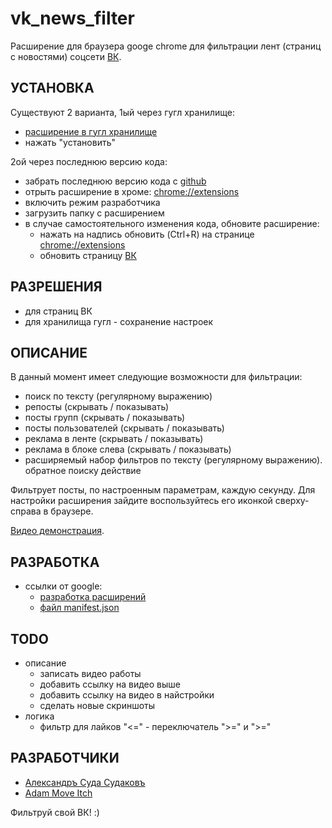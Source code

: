 vk_news_filter
=======

Расширение для браузера googe chrome для фильтрации лент (страниц с новостями) соцсети [ВК](https://vk.com).

УСТАНОВКА
---------

Существуют 2 варианта, 1ый через гугл хранилище:
* [расширение в гугл хранилище](https://chrome.google.com/webstore/detail/новости-только-от-друзей/gfiijddehamgkgilbkfacoonhfpnmhpb)
* нажать "установить"

2ой через последнюю версию кода:
* забрать последнюю версию кода с [github](https://github.com/cyga/vk_news_filter)
* отрыть расширение в хроме: [chrome://extensions](chrome://extensions)
* включить режим разработчика
* загрузить папку с расширением
* в случае самостоятельного изменения кода, обновите расширение:
  * нажать на надпись обновить (Ctrl+R) на странице [chrome://extensions](chrome://extensions)
  * обновить страницу [ВК](https://vk.com)

РАЗРЕШЕНИЯ
----------

* для страниц ВК
* для хранилища гугл - сохранение настроек

ОПИСАНИЕ
--------

В данный момент имеет следующие возможности для фильтрации:
* поиск по тексту (регулярному выражению)
* репосты (скрывать / показывать)
* посты групп (скрывать / показывать)
* посты пользователей (скрывать / показывать)
* реклама в ленте (скрывать / показывать)
* реклама в блоке слева (скрывать / показывать)
* расширяемый набор фильтров по тексту (регулярному выражению). обратное поиску действие

Фильтрует посты, по настроенным параметрам, каждую секунду.
Для настройки расширения зайдите воспользуйтесь его иконкой сверху-справа в браузере.

[Видео демонстрация](http://youtu.be/TODO).

РАЗРАБОТКА
----------

* ссылки от google:
  * [разработка расширений](https://developer.chrome.com/extensions)
  * [файл manifest.json](https://developer.chrome.com/extensions/manifest)

TODO
----

* описание
  * записать видео работы
  * добавить ссылку на видео выше
  * добавить ссылку на видео в найстройки
  * сделать новые скриншоты
* логика
  * фильтр для лайков "<=" - переключатель ">=" и ">="

РАЗРАБОТЧИКИ
------------

* [Александръ Суда Судаковъ](https://vk.com/cygakoB)
* [Adam Move Itch](https://vk.com/adam.move.itch)

Фильтруй свой ВК! :)
